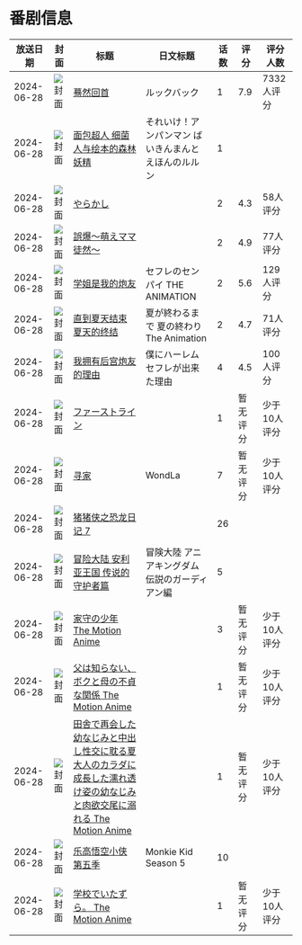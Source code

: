 # 番剧信息

|放送日期|封面|标题|日文标题|话数|评分|评分人数|
|---|---|---|---|---|---|---|
|2024-06-28|![封面](https://lain.bgm.tv/pic/cover/c/fa/a8/480441_6o9oX.jpg)|[蓦然回首](https://bangumi.tv/subject/480441)|ルックバック|1|7.9|7332人评分|
|2024-06-28|![封面](https://lain.bgm.tv/pic/cover/c/2f/38/480882_OIOvu.jpg)|[面包超人 细菌人与绘本的森林妖精](https://bangumi.tv/subject/480882)|それいけ！アンパンマン ばいきんまんとえほんのルルン|1|||
|2024-06-28|![封面](https://bangumi.tv/img/no_icon_subject.png)|[やらかし](https://bangumi.tv/subject/486702)||2|4.3|58人评分|
|2024-06-28|![封面](https://bangumi.tv/img/no_icon_subject.png)|[誤爆〜萌えママ徒然〜](https://bangumi.tv/subject/486703)||2|4.9|77人评分|
|2024-06-28|![封面](https://bangumi.tv/img/no_icon_subject.png)|[学姐是我的炮友](https://bangumi.tv/subject/486704)|セフレのセンパイ THE ANIMATION|2|5.6|129人评分|
|2024-06-28|![封面](https://bangumi.tv/img/no_icon_subject.png)|[直到夏天结束 夏天的终结](https://bangumi.tv/subject/487560)|夏が終わるまで 夏の終わり The Animation|2|4.7|71人评分|
|2024-06-28|![封面](https://bangumi.tv/img/no_icon_subject.png)|[我拥有后宫炮友的理由](https://bangumi.tv/subject/488544)|僕にハーレムセフレが出来た理由|4|4.5|100人评分|
|2024-06-28|![封面](https://lain.bgm.tv/pic/cover/c/b0/70/491596_MW6DM.jpg)|[ファーストライン](https://bangumi.tv/subject/491596)||1|暂无评分|少于10人评分|
|2024-06-28|![封面](https://lain.bgm.tv/pic/cover/c/ef/03/497641_wLqqg.jpg)|[寻家](https://bangumi.tv/subject/497641)|WondLa|7|暂无评分|少于10人评分|
|2024-06-28|![封面](https://lain.bgm.tv/pic/cover/c/e6/76/500789_g1757.jpg)|[猪猪侠之恐龙日记 7](https://bangumi.tv/subject/500789)||26|||
|2024-06-28|![封面](https://lain.bgm.tv/pic/cover/c/cf/5b/501853_ttEAg.jpg)|[冒险大陆 安利亚王国 传说的守护者篇](https://bangumi.tv/subject/501853)|冒険大陸 アニアキングダム 伝説のガーディアン編|5|||
|2024-06-28|![封面](https://bangumi.tv/img/no_icon_subject.png)|[家守の少年 The Motion Anime](https://bangumi.tv/subject/516371)||3|暂无评分|少于10人评分|
|2024-06-28|![封面](https://bangumi.tv/img/no_icon_subject.png)|[父は知らない、ボクと母の不貞な関係 The Motion Anime](https://bangumi.tv/subject/516374)||1|暂无评分|少于10人评分|
|2024-06-28|![封面](https://bangumi.tv/img/no_icon_subject.png)|[田舎で再会した幼なじみと中出し性交に耽る夏 大人のカラダに成長した濡れ透け姿の幼なじみと肉欲交尾に溺れる The Motion Anime](https://bangumi.tv/subject/516376)||1|暂无评分|少于10人评分|
|2024-06-28|![封面](https://lain.bgm.tv/pic/cover/c/60/e4/525926_qs0P7.jpg)|[乐高悟空小侠 第五季](https://bangumi.tv/subject/525926)|Monkie Kid Season 5|10|||
|2024-06-28|![封面](https://bangumi.tv/img/no_icon_subject.png)|[学校でいたずら。 The Motion Anime](https://bangumi.tv/subject/514949)||1|暂无评分|少于10人评分|
